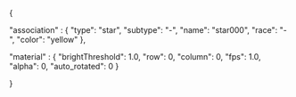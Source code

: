 {

"association" : {
"type": "star",
"subtype": "-",
"name": "star000",
"race": "-",
"color": "yellow"
},

"material" : {
"brightThreshold": 1.0,
"row": 0,
"column": 0,
"fps": 1.0,
"alpha": 0,
"auto_rotated": 0
}

}


